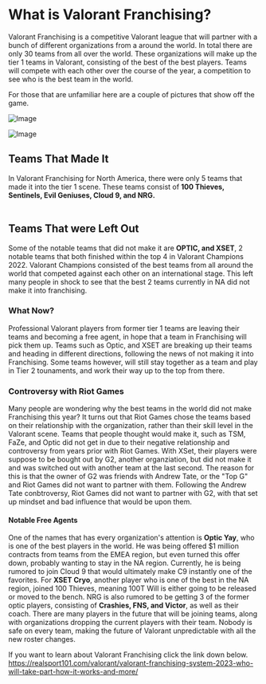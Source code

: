 # What is Valorant Franchising?
Valorant Franchising is a competitive Valorant league that will partner with a bunch of different organizations from a around the world. 
In total there are only 30 teams from all over the world.
These organizations will make up the tier 1 teams in Valorant, consisting of the best of the best players.
Teams will compete with each other over the course of the year, a competition to see who is the best team in the world. 
<br>

For those that are unfamiliar here are a couple of pictures that show off the game. 
<br>


![Image](https://cdn.discordapp.com/attachments/714884368048455782/1026676469658820618/IMG_1587.JPG)
<br>

![Image](https://cdn.discordapp.com/attachments/714884368048455782/1026677600405438504/unknown.png)
<br>


## Teams That Made It
In Valorant Franchising for North America, there were only 5 teams that made it into the tier 1 scene.
These teams consist of **100 Thieves, Sentinels, Evil Geniuses, Cloud 9, and NRG.**  
<br> 

## Teams That were Left Out
Some of the notable teams that did not make it are **OPTIC, and XSET**, 2 notable teams that both finished within the top 4 in Valorant Champions 2022. 
Valorant Champions consisted of the best teams from all around the world that competed against each other on an international stage. 
This left many people in shock to see that the best 2 teams currently in NA did not make it into franchising. 
<br>


### What Now?
Professional Valorant players from former tier 1 teams are leaving their teams and becoming a free agent, in hope that a team in Franchising will pick them up. 
Teams such as Optic, and XSET are breaking up their teams and heading in different directions, following the news of not making it into Franchising. 
Some teams however, will still stay together as a team and play in Tier 2 tounaments, and work their way up to the top from there. 
<br>


### Controversy with Riot Games
Many people are wondering why the best teams in the world did not make Franchising this year? 
It turns out that Riot Games chose the teams based on their relationship with the organization, rather than their skill level in the Valorant scene. 
Teams that people thought would make it, such as TSM, FaZe, and Optic did not get in due to their negative relationship and controversy from years prior with Riot Games.
With XSet, their players were suppose to be bought out by G2, another organziation, but did not make it and was switched out with another team at the last second.
The reason for this is that the owner of G2 was friends with Andrew Tate, or the "Top G" and Riot Games did not want to partner with them.
Following the Andrew Tate conbtroversy, Riot Games did not want to partner with G2, with that set up mindset and bad influence that would be upon them. 
<br>


#### Notable Free Agents
One of the names that has every organization's attention is **Optic Yay**, who is one of the best players in the world. 
He was being offered $1 million contracts from teams from the EMEA region, but even turned this offer down, probably wanting to stay in the NA region. 
Currently, he is being rumored to join Cloud 9 that would ultimately make C9 instantly one of the favorites. 
For **XSET Cryo**, another player who is one of the best in the NA region, joined 100 Thieves, meaning 100T Will is either going to be released or moved to the bench.
NRG is also rumored to be getting 3 of the former optic players, consisting of **Crashies, FNS, and Victor**, as well as their coach. 
There are many players in the future that will be joining teams, along with organizations dropping the current players with their team. 
Nobody is safe on every team, making the future of Valorant unpredictable with all the new roster changes. 
<br>

If you want to learn about Valorant Franchising click the link down below. 
https://realsport101.com/valorant/valorant-franchising-system-2023-who-will-take-part-how-it-works-and-more/
